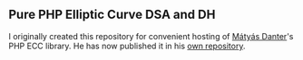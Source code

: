 ## Pure PHP Elliptic Curve DSA and DH

I originally created this repository for convenient hosting of [Mátyás Danter](https://github.com/mdanter)'s PHP ECC library.  He has now published it in his [own repository](https://github.com/mdanter).

